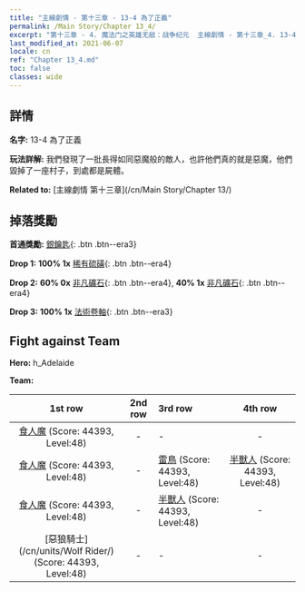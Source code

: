 ```yaml
---
title: "主線劇情 - 第十三章 - 13-4 為了正義"
permalink: /Main Story/Chapter 13_4/
excerpt: "第十三章 - 4. 魔法门之英雄无敌：战争纪元  主線劇情 - 第十三章_4. 13-4 為了正義"
last_modified_at: 2021-06-07
locale: cn
ref: "Chapter 13_4.md"
toc: false
classes: wide
---
```


## 詳情

 **名字:** 13-4 為了正義

 **玩法詳解:** 我們發現了一批長得如同惡魔般的敵人，也許他們真的就是惡魔，他們毀掉了一座村子，到處都是屍體。

 **Related to:** [主線劇情 第十三章](/cn/Main Story/Chapter 13/)

## 掉落獎勵

 **首通獎勵:** [銀鑰匙](/cn/Items/con_693/){: .btn .btn--era3}

 **Drop 1:** **100% 1x** [稀有硫磺](/cn/Items/mat_43/){: .btn .btn--era4}

 **Drop 2:** **60% 0x** [非凡礦石](/cn/Items/mat_33/){: .btn .btn--era4}, **40% 1x** [非凡礦石](/cn/Items/mat_33/){: .btn .btn--era4}

 **Drop 3:** **100% 1x** [法術卷軸](/cn/Items/con_694/){: .btn .btn--era3}


## Fight against Team
 **Hero:** h_Adelaide

 **Team:**


  | 1st row | 2nd row | 3rd row | 4th row |
  |:----:|:----:|:----|:----:|
  | [食人魔](/cn/units/Ogre/) (Score: 44393, Level:48)  | - | - | - |
  | [食人魔](/cn/units/Ogre/) (Score: 44393, Level:48)  | - | [雷鳥](/cn/units/Roc/) (Score: 44393, Level:48)  | [半獸人](/cn/units/Orc/) (Score: 44393, Level:48)  |
  | [食人魔](/cn/units/Ogre/) (Score: 44393, Level:48)  | - | [半獸人](/cn/units/Orc/) (Score: 44393, Level:48)  | - |
  | [惡狼騎士](/cn/units/Wolf Rider/) (Score: 44393, Level:48)  | - | - | - |



